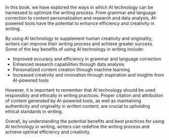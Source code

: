 
In this book, we have explored the ways in which AI technology can be harnessed to optimize the writing process. From grammar and language correction to content personalization and research and data analysis, AI-powered tools have the potential to enhance efficiency and creativity in writing.

By using AI technology to supplement human creativity and originality, writers can improve their writing process and achieve greater success. Some of the key benefits of using AI technology in writing include:

* Improved accuracy and efficiency in grammar and language correction
* Enhanced research capabilities through data analysis
* Personalized content creation through machine learning
* Increased creativity and innovation through inspiration and insights from AI-powered tools

However, it is important to remember that AI technology should be used responsibly and ethically in writing practices. Proper citation and attribution of content generated by AI-powered tools, as well as maintaining authenticity and originality in written content, are crucial to upholding ethical standards in writing.

Overall, by understanding the potential benefits and best practices for using AI technology in writing, writers can redefine the writing process and achieve optimal efficiency and creativity.
